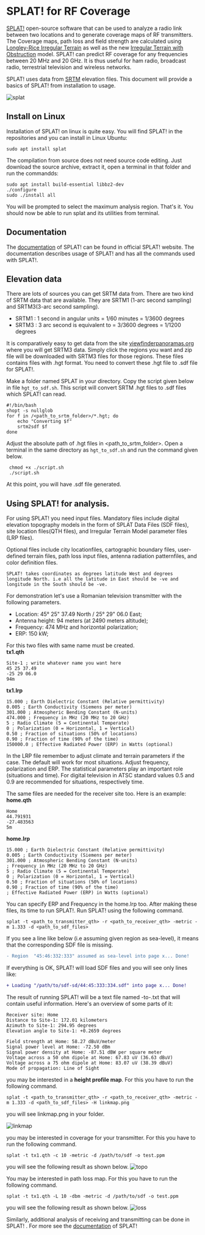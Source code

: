 # SPLAT! for RF Coverage 
[SPLAT!](https://www.qsl.net/kd2bd/splat.html) open-source software that can be used to analyze a radio link between two locations and to generate coverage maps of RF transmitters. The Coverage maps, path loss and field strength are calculated using [Longley-Rice Irregular Terrain](https://www.its.bldrdoc.gov/resources/radio-propagation-software/itm/itm.aspx) as well as the new [Irregular Terrain with Obstruction](https://www.its.bldrdoc.gov/isart/art08/slides08/shu_s-08.pdf) model. SPLAT! can predict RF coverage for any frequencies between 20 MHz and 20 GHz. It is thus useful for ham radio, broadcast radio, terrestrial television and wireless networks.

SPLAT! uses data from [SRTM](https://en.wikipedia.org/wiki/Shuttle_Radar_Topography_Mission) elevation files. This document will provide a basics of SPLAT! from installation to usage. 

![splat](splat!.png)

## Install on Linux
Installation of SPLAT! on linux is quite easy. You will find SPLAT! in the repositories and you can install in Linux Ubuntu:
```
sudo apt install splat
```
The compilation from source does not need source code editing. Just download the source archive, extract it, open a terminal in that folder and run the commandds:
```
sudo apt install build-essential libbz2-dev
./configure
sudo ./install all
```
You will be prompted to select the maximum analysis region. That's it. You should now be able to run splat and its utilities from terminal.

## Documentation
The [documentation](https://www.qsl.net/kd2bd/splat.pdf) of SPLAT! can be found in official SPLAT! website. The documentation describes usage of SPLAT! and has all the commands used with SPLAT!.

## Elevation data
There are lots of sources you can get SRTM data from. There are two kind of SRTM data that are available. They are SRTM1 (1-arc second sampling) and SRTM3(3-arc second sampling). 

- SRTM1 : 1 second in angular units = 1/60 minutes = 1/3600 degrees  
- SRTM3 : 3 arc second is equivalent to = 3/3600 degrees = 1/1200 degrees  

It is comparatively easy to get data from the site [viewfinderpanoramas.org](http://www.viewfinderpanoramas.org/Coverage%20map%20viewfinderpanoramas_org3.htm) where you will get SRTM3 data. Simply click the regions you want and zip file will be downloaded with SRTM3 files for those regions. These files contains files with .hgt format. You need to convert these .hgt file to .sdf file for SPLAT!.

Make a folder named SPLAT in your directory. Copy the script given below in file ```hgt_to_sdf.sh```. This script will convert SRTM .hgt files to .sdf files which SPLAT! can read. 
```
#!/bin/bash  
shopt -s nullglob  
for f in /<path_to_srtm_folder>/*.hgt; do  
    echo "Converting $f"  
    srtm2sdf $f 
done 
```
Adjust the absolute path of .hgt files in <path_to_srtm_folder>. Open a terminal in the same directory as ```hgt_to_sdf.sh``` and run the command given below.
```
 chmod +x ./script.sh
 ./script.sh
 ```
 At this point, you will have .sdf file generated.

 ## Using SPLAT! for analysis. 
 For using SPLAT! you need input files. Mandatory files include digital elevation topography models in the form of SPLAT Data Files (SDF files), site location files(QTH  files),  and  Irregular  Terrain  Model  parameter  files  (LRP  files).

 Optional  files  include  city  locationfiles,  cartographic  boundary  files,  user-defined  terrain  files,  path  loss  input  files,  antenna  radiation  patternfiles, and color definition files.

 ```SPLAT! takes coordinates as degrees latitude West and degrees longitude North. i.e all the latitude in East should be -ve and longitude in the South should be -ve.```

For demonstration let's use a Romanian television transmitter with the following parameters. 

- Location: 45° 25" 37.49 North / 25° 29" 06.0 East;  
- Antenna height: 94 meters (at 2490 meters altitude);  
- Frequency: 474 MHz and horizontal polarization;  
- ERP: 150 kW;  

For this two files with same name must be created.  
**tx1.qth**
```
Site-1 ; write whatever name you want here
45 25 37.49
-25 29 06.0
94m
```
**tx1.lrp**
```
15.000 ; Earth Dielectric Constant (Relative permittivity)
0.005 ; Earth Conductivity (Siemens per meter)
301.000 ; Atmospheric Bending Constant (N-units)
474.000 ; Frequency in MHz (20 MHz to 20 GHz)
5 ; Radio Climate (5 = Continental Temperate)
0 ; Polarization (0 = Horizontal, 1 = Vertical)
0.50 ; Fraction of situations (50% of locations)
0.90 ; Fraction of time (90% of the time)
150000.0 ; Effective Radiated Power (ERP) in Watts (optional)
```

In the LRP file remember to adjust climate and terrain parameters if the case. The default will work for most situations. Adjust frequency, polarization and ERP. The statistical parameters play an important role (situations and time). For digital television in ATSC standard values 0.5 and 0.9 are recommended for situations, respectively time.

The same files are needed for the receiver site too. Here is an example:  
**home.qth**
```
Home
44.791931
-27.483563
5m
```
**home.lrp**
```
15.000 ; Earth Dielectric Constant (Relative permittivity)
0.005 ; Earth Conductivity (Siemens per meter)
301.000 ; Atmospheric Bending Constant (N-units)
; Frequency in MHz (20 MHz to 20 GHz)
5 ; Radio Climate (5 = Continental Temperate)
0 ; Polarization (0 = Horizontal, 1 = Vertical)
0.50 ; Fraction of situations (50% of locations)
0.90 ; Fraction of time (90% of the time)
; Effective Radiated Power (ERP) in Watts (optional)
```
You can specify ERP and Frequency in the home.lrp too. 
After making these files, its time to run SPLAT!. Run SPLAT! using the following command.
```
splat -t <path_to_transmitter_qth> -r <path_to_receiver_qth> -metric -m 1.333 -d <path_to_sdf_files>
```

If you see a line like below (i.e assuming given region as sea-level), it means that the corresponding SDF file is missing.
```diff
- Region  "45:46:332:333" assumed as sea-level into page x... Done!
```

If everything is OK, SPLAT! will load SDF files and you will see only lines like:
```diff
+ Loading "/path/to/sdf-sd/44:45:333:334.sdf" into page x... Done!
```

The result of running SPLAT! will be a text file named <transmitter>-to-<receiver>.txt that will contain useful information. Here's an overview of some parts of it:
```
Receiver site: Home
Distance to Site-1: 172.01 kilometers
Azimuth to Site-1: 294.95 degrees
Elevation angle to Site-1: +0.2659 degrees

Field strength at Home: 58.27 dBuV/meter
Signal power level at Home: -72.50 dBm
Signal power density at Home: -87.51 dBW per square meter
Voltage across a 50 ohm dipole at Home: 67.83 uV (36.63 dBuV)
Voltage across a 75 ohm dipole at Home: 83.07 uV (38.39 dBuV)
Mode of propagation: Line of Sight
```
you may be interested in a **height profile map**. For this you have to run the following command.
```
splat -t <path_to_transmitter_qth> -r <path_to_receiver_qth> -metric -m 1.333 -d <path_to_sdf_files> -H linkmap.png
```
you will see linkmap.png in your folder.

![linkmap](linkmap.png)

you may be interested in coverage for your transmitter. For this you have to run the following command. 
```
splat -t tx1.qth -c 10 -metric -d /path/to/sdf -o test.ppm 
```
you will see the following result as shown below. 
![topo](roman_cov.png)

You may be interested in path loss map. For this you have to run the following command. 
```
splat -t tx1.qth -L 10 -dbm -metric -d /path/to/sdf -o test.ppm 
```
you will see the following result as shown below.
![loss](loss.png)

Similarly, additional analysis of receiving and transmitting can be done in SPLAT! . For more see the [documentation](https://www.qsl.net/kd2bd/splat.pdf) of SPLAT! 

